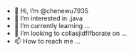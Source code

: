 - 👋 Hi, I’m @chenewu7935
- 👀 I’m interested in .java
- 🌱 I’m currently learning ...
- 💞️ I’m looking to collasjidflfborate on ...
- 📫 How to reach me ...

<!---
chenewu7935/chenewu7935 is a ✨ special ✨ repository because its `README.md` (this file) appears on your GitHub profile.
You can click the Preview link to take a look at your changes.
--->
